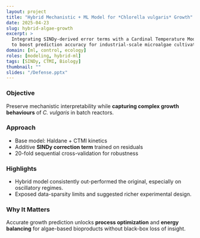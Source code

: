 ```yaml
---
layout: project
title: "Hybrid Mechanistic + ML Model for *Chlorella vulgaris* Growth"
date: 2025-04-23
slug: hybrid-algae-growth
excerpt: >
  Integrating SINDy-derived error terms with a Cardinal Temperature Model
  to boost prediction accuracy for industrial-scale microalgae cultivation.
domain: [ml, control, ecology]
roles: [modeling, hybrid-ml]
tags: [SINDy, CTMI, Biology]
thumbnail: ""
slides: "/Defense.pptx"
---
```


### Objective  
Preserve mechanistic interpretability while **capturing complex growth behaviours** of *C. vulgaris* in batch reactors.

### Approach  
* Base model: Haldane + CTMI kinetics  
* Additive **SINDy correction term** trained on residuals  
* 20-fold sequential cross-validation for robustness

### Highlights  
* Hybrid model consistently out-performed the original, especially on oscillatory regimes.  
* Exposed data-sparsity limits and suggested richer experimental design.

### Why It Matters  
Accurate growth prediction unlocks **process optimization** and **energy balancing** for algae-based bioproducts without black-box loss of insight.
